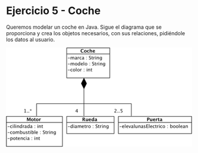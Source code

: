 # Ejercicio 5 - Coche

Queremos modelar un coche en Java. Sigue el diagrama que se proporciona y crea los objetos necesarios, con sus relaciones, pidiéndole los datos al usuario.

![](coche.png)
